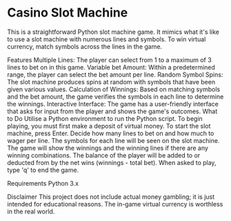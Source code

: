 # Casino Slot Machine

This is a straightforward Python slot machine game. It mimics what it's like to use a slot machine with numerous lines and symbols. To win virtual currency, match symbols across the lines in the game.

Features
Multiple Lines: The player can select from 1 to a maximum of 3 lines to bet on in this game.
Variable bet Amount: Within a predetermined range, the player can select the bet amount per line.
Random Symbol Spins: The slot machine produces spins at random with symbols that have been given various values.
Calculation of Winnings: Based on matching symbols and the bet amount, the game verifies the symbols in each line to determine the winnings.
Interactive Interface: The game has a user-friendly interface that asks for input from the player and shows the game's outcomes.
What to Do
Utilise a Python environment to run the Python script.
To begin playing, you must first make a deposit of virtual money.
To start the slot machine, press Enter.
Decide how many lines to bet on and how much to wager per line.
The symbols for each line will be seen on the slot machine.
The game will show the winnings and the winning lines if there are any winning combinations.
The balance of the player will be added to or deducted from by the net wins (winnings - total bet).
When asked to play, type 'q' to end the game.

Requirements
Python 3.x

Disclaimer
This project does not include actual money gambling; it is just intended for educational reasons. The in-game virtual currency is worthless in the real world.
